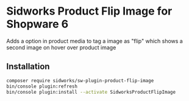 # Sidworks Product Flip Image for Shopware 6
Adds a option in product media to tag a image as "flip" which shows a second image on hover over product image

## Installation
```bash
composer require sidworks/sw-plugin-product-flip-image
bin/console plugin:refresh
bin/console plugin:install --activate SidworksProductFlipImage
```
